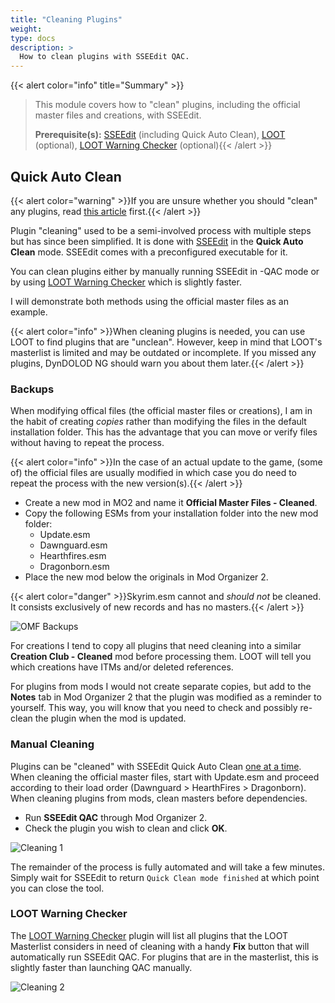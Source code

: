 ```yaml
---
title: "Cleaning Plugins"
weight:
type: docs
description: >
  How to clean plugins with SSEEdit QAC.
---
```


{{< alert color="info" title="Summary" >}}
> This module covers how to "clean" plugins, including the official master files and creations, with SSEEdit.<p>
> **Prerequisite(s):** [SSEEdit](/bg/tool-setup/sseedit/) (including Quick Auto Clean), [LOOT](/bg/tool-setup/loot/) (optional), [LOOT Warning Checker](/bg/tool-setup/loot-warning-checker) (optional){{< /alert >}}

## Quick Auto Clean

{{< alert color="warning" >}}If you are unsure whether you should "clean" any plugins, read [this article](/bg/knowledge-base/cleaning-plugins/) first.{{< /alert >}}

Plugin "cleaning" used to be a semi-involved process with multiple steps but has since been simplified. It is done with [SSEEdit](/bg/tool-setup/sseedit/) in the **Quick Auto Clean** mode. SSEEdit comes with a preconfigured executable for it.

You can clean plugins either by manually running SSEEdit in -QAC mode or by using [LOOT Warning Checker](/bg/tool-setup/loot-warning-checker/) which is slightly faster.

I will demonstrate both methods using the official master files as an example.

{{< alert color="info" >}}When cleaning plugins is needed, you can use LOOT to find plugins that are "unclean". However, keep in mind that LOOT's masterlist is limited and may be outdated or incomplete. If you missed any plugins, DynDOLOD NG should warn you about them later.{{< /alert >}}

### Backups

When modifying offical files (the official master files or creations), I am in the habit of creating *copies* rather than modifying the files in the default installation folder. This has the advantage that you can move or verify files without having to repeat the process.

{{< alert color="info" >}}In the case of an actual update to the game, (some of) the official files are usually modified in which case you do need to repeat the process with the new version(s).{{< /alert >}}

- Create a new mod in MO2 and name it **Official Master Files - Cleaned**.
- Copy the following ESMs from your installation folder into the new mod folder:
  - Update.esm
  - Dawnguard.esm
  - Hearthfires.esm
  - Dragonborn.esm
- Place the new mod below the originals in Mod Organizer 2.

{{< alert color="danger" >}}Skyrim.esm cannot and *should not* be cleaned. It consists exclusively of new records and has no masters.{{< /alert >}}

![OMF Backups](/Pictures/bg/additional-modules/cleaning-plugins/overwrite-omf.png)

For creations I tend to copy all plugins that need cleaning into a similar **Creation Club - Cleaned** mod before processing them. LOOT will tell you which creations have ITMs and/or deleted references.

For plugins from mods I would not create separate copies, but add to the **Notes** tab in Mod Organizer 2 that the plugin was modified as a reminder to yourself. This way, you will know that you need to check and possibly re-clean the plugin when the mod is updated.

### Manual Cleaning

Plugins can be "cleaned" with SSEEdit Quick Auto Clean <u>one at a time</u>. When cleaning the official master files, start with Update.esm and proceed according to their load order (Dawnguard > HearthFires > Dragonborn). When cleaning plugins from mods, clean masters before dependencies.

- Run **SSEEdit QAC** through Mod Organizer 2.
- Check the plugin you wish to clean and click **OK**.

![Cleaning 1](/Pictures/bg/additional-modules/cleaning-plugins/cleaning-1.png)

The remainder of the process is fully automated and will take a few minutes. Simply wait for SSEEdit to return `Quick Clean mode finished` at which point you can close the tool.

### LOOT Warning Checker

The [LOOT Warning Checker](/bg/tool-setup/loot-warning-checker/) plugin will list all plugins that the LOOT Masterlist considers in need of cleaning with a handy **Fix** button that will automatically run SSEEdit QAC. For plugins that are in the masterlist, this is slightly faster than launching QAC manually.

![Cleaning 2](/Pictures/bg/additional-modules/cleaning-plugins/fix-to-clean.png)